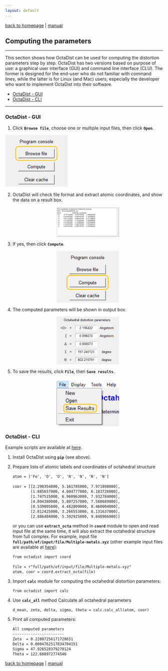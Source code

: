 ```yaml
---
layout: default
---
```

[back to homepage](./) | [manual](./manual.md)


## Computing the parameters
***

This section shows how OctaDist can be used for computing the distortion parameters step by step.
OctaDist has two versions based on purpose of use: a graphical user interface (GUI) and command line interface (CLU).
The former is designed for the end-user who do not familiar with command lines, 
while the latter is for Linux (and Mac) users, especially the developer who want to implement OctaDist into their software. 

- [OctaDist - GUI](#octadist---gui)
- [OctaDist - CLI](#octadist---cli)

***

### OctaDist - GUI

1. Click **`Browse file`**, choose one or multiple input files, then click **`Open`**.

<!--
   <img alt="browse-file" src="https://raw.githubusercontent.com/OctaDist/OctaDist.github.io/master/images/octadist-browse-file.png" align=middle width="200pt" />
-->

   <img alt="browse-file" src="https://raw.githubusercontent.com/OctaDist/OctaDist.github.io/master/images/octadist-browse-file.png" class="inline" width="200pt" />

2. OctaDist will check file format and extract atomic coordinates, and show the data on a result box.

   <p align="center">
      <img alt="show-coord" src="https://raw.githubusercontent.com/OctaDist/OctaDist.github.io/master/images/octadist-show-coord.png" align=middle width="200pt" />
   <p/>

3. If yes, then click **`Compute`**.

   <p align="center">
      <img alt="compute" src="https://raw.githubusercontent.com/OctaDist/OctaDist.github.io/master/images/octadist-compute.png" align=middle width="200pt" />
   <p/>

4. The computed parameters will be shown in output box.

   <p align="center">
      <img alt="show-result" src="https://raw.githubusercontent.com/OctaDist/OctaDist.github.io/master/images/octadist-show-result.png" align=middle width="200pt" />
   <p/>

5. To save the results, click **`File`**, then **`Save results`**.

   <p align="center">
      <img alt="save-result" src="https://raw.githubusercontent.com/OctaDist/OctaDist.github.io/master/images/octadist-save-result.png" align=middle width="200pt" />
   <p/>

### OctaDist - CLI

Example scripts are available at [here](https://github.com/OctaDist/OctaDist-PyPI/tree/master/example-py).

1. Install OctaDist using  **`pip`** (see above).

2. Prepare lists of atomic labels and coordinates of octahedral structure

    ```
    atom = ['Fe', 'O', 'O', 'N', 'N', 'N', 'N']
    
    coor = [[2.298354000, 5.161785000, 7.971898000],
            [1.885657000, 4.804777000, 6.183726000],
            [1.747515000, 6.960963000, 7.932784000],
            [4.094380000, 5.807257000, 7.588689000],
            [0.539005000, 4.482809000, 8.460004000],
            [2.812425000, 3.266553000, 8.131637000],
            [2.886404000, 5.392925000, 9.848966000]]
    ```

    or you can use **`extract_octa`** method in **`coord`** module to open and read input file at the same time, it will also extract the octahedral structure from full complex.
    For example, input file **`full/path/of/input/file/Multiple-metals.xyz`**
    (other example input files are available at [here](https://github.com/OctaDist/OctaDist-PyPI/tree/master/example-input)):
    
    ```
    from octadist import coord
    
    file = r"full/path/of/input/file/Multiple-metals.xyz"
    atom, coor = coord.extract_octa(file)
    ```
    
3.  Import **`calc`** module for computing the octahedral distortion parameters:
    
    ```
    from octadist import calc
    ```
    
4.  Use **`calc_all`** method Calculate all octahedral parameters

    ```
    d_mean, zeta, delta, sigma, theta = calc.calc_all(atom, coor)
    ```

5.  Print all computed parameters:
    
    ```
    All computed parameters
    -----------------------
    Zeta  = 0.22807256171728651
    Delta = 0.0004762517834704151
    Sigma = 47.926528379270124
    Theta = 122.688972774546
    ```

[back to homepage](./) | [manual](./manual.md)
